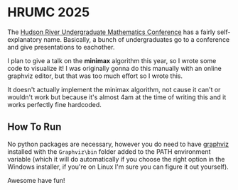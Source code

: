 # HRUMC 2025

The [Hudson River Undergraduate Mathematics Conference](https://sites.google.com/view/hrumc) has a fairly self-explanatory name. Basically, a bunch of undergraduates go to a conference and give presentations to eachother.

I plan to give a talk on the **minimax** algorithm this year, so I wrote some code to visualize it! I was originally gonna do this manually with an online graphviz editor, but that was too much effort so I wrote this.

It doesn't actually implement the minimax algorithm, not cause it can't or wouldn't work but because it's almost 4am at the time of writing this and it works perfectly fine hardcoded.

## How To Run

No python packages are necessary, however you do need to have [graphviz](https://graphviz.org/download/) installed with the `Graphviz\bin` folder added to the PATH environment variable (which it will do automatically if you choose the right option in the Windows installer, if you're on Linux I'm sure you can figure it out yourself).

Awesome have fun!